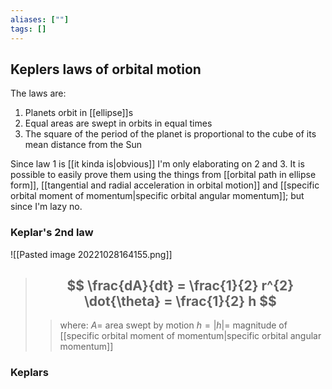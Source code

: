 ```yaml
---
aliases: [""]
tags: []
---
```


## Keplers laws of orbital motion

The laws are:
1) Planets orbit in [[ellipse]]s
2) Equal areas are swept in orbits in equal times
3) The square of the period of the planet is proportional to the cube of its mean distance from the Sun

Since law 1 is [[it kinda is|obvious]] I'm only elaborating on 2 and 3. It is possible to easily prove them using the things from [[orbital path in ellipse form]], [[tangential and radial acceleration in orbital motion]] and [[specific orbital moment of momentum|specific orbital angular momentum]]; but since I'm lazy no.

### Keplar's 2nd law

![[Pasted image 20221028164155.png]]

> ## $$ \frac{dA}{dt} = \frac{1}{2} r^{2} \dot{\theta} = \frac{1}{2} h $$ 
>> where:
>> $A=$ area swept by motion
>> $h=|h|=$ magnitude of [[specific orbital moment of momentum|specific orbital angular momentum]]

### Keplars
